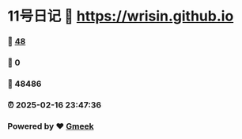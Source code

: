 # 11号日记 :link: https://wrisin.github.io 
### :page_facing_up: [48](https://wrisin.github.io/tag.html) 
### :speech_balloon: 0 
### :hibiscus: 48486 
### :alarm_clock: 2025-02-16 23:47:36 
### Powered by :heart: [Gmeek](https://github.com/Meekdai/Gmeek)
